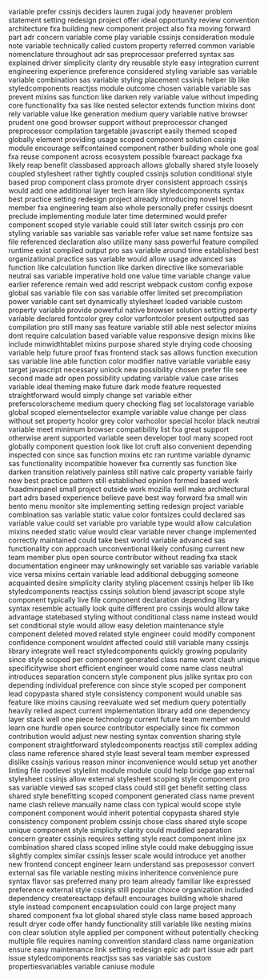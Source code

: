 variable prefer cssinjs deciders lauren zugai jody heavener problem statement setting redesign project offer ideal opportunity review convention architecture fxa building new component project also fxa moving forward part adr concern variable come play variable cssinjs consideration module note variable technically called custom property referred common variable nomenclature throughout adr sas preprocessor preferred syntax sas explained driver simplicity clarity dry reusable style easy integration current engineering experience preference considered styling variable sas variable variable combination sas variable styling placement cssinjs helper lib like styledcomponents reactjss module outcome chosen variable variable sas prevent mixins sas function like darken rely variable value without impeding core functionality fxa sas like nested selector extends function mixins dont rely variable value like generation medium query variable native browser prudent one good browser support without preprocessor changed preprocessor compilation targetable javascript easily themed scoped globally element providing usage scoped component solution cssinjs module encourage selfcontained component rather building whole one goal fxa reuse component across ecosystem possible fxareact package fxa likely reap benefit classbased approach allows globally shared style loosely coupled stylesheet rather tightly coupled cssinjs solution conditional style based prop component class promote dryer consistent approach cssinjs would add one additional layer tech learn like styledcomponents syntax best practice setting redesign project already introducing novel tech member fxa engineering team also whole personally prefer cssinjs doesnt preclude implementing module later time determined would prefer component scoped style variable could still later switch cssinjs pro con styling variable sas variable sas variable refer value set name fontsize sas file referenced declaration also utilize many sass powerful feature compiled runtime exist compiled output pro sas variable around time established best organizational practice sas variable would allow usage advanced sas function like calculation function like darken directive like somevariable neutral sas variable imperative hold one value time variable change value earlier reference remain wed add rescript webpack custom config expose global sas variable file con sas variable offer limited set precompilation power variable cant set dynamically stylesheet loaded variable custom property variable provide powerful native browser solution setting property variable declared fontcolor grey color varfontcolor present outputted sas compilation pro still many sas feature variable still able nest selector mixins dont require calculation based variable value responsive design mixins like include minwidthtablet mixins purpose shared style drying code choosing variable help future proof fxas frontend stack sas allows function execution sas variable line able function color modifier native variable variable easy target javascript necessary unlock new possibility chosen prefer file see second made adr open possibility updating variable value case arises variable ideal theming make future dark mode feature requested straightforward would simply change set variable either preferscolorscheme medium query checking flag set localstorage variable global scoped elementselector example variable value change per class without set property hcolor grey color varhcolor special hcolor black neutral variable meet minimum browser compatibility list fxa great support otherwise arent supported variable seen developer tool many scoped root globally component question look like lot cruft also convenient depending inspected con since sas function mixins etc ran runtime variable dynamic sas functionality incompatible however fxa currently sas function like darken transition relatively painless still native calc property variable fairly new best practice pattern still established opinion formed based work fxaadminpanel small project outside work mozilla well make architectural part adrs based experience believe pave best way forward fxa small win bento menu monitor site implementing setting redesign project variable combination sas variable static value color fontsizes could declared sas variable value could set variable pro variable type would allow calculation mixins needed static value would clear variable never change implemented correctly maintained could take best world variable advanced sas functionality con approach unconventional likely confusing current new team member plus open source contributor without reading fxa stack documentation engineer may unknowingly set variable sas variable variable vice versa mixins certain variable lead additional debugging someone acquainted desire simplicity clarity styling placement cssinjs helper lib like styledcomponents reactjss cssinjs solution blend javascript scope style component typically live file component declaration depending library syntax resemble actually look quite different pro cssinjs would allow take advantage statebased styling without conditional class name instead would set conditional style would allow easy deletion maintenance style component deleted moved related style engineer could modify component confidence component wouldnt affected could still variable many cssinjs library integrate well react styledcomponents quickly growing popularity since style scoped per component generated class name wont clash unique specificitywise short efficient engineer would come name class neutral introduces separation concern style component plus jslike syntax pro con depending individual preference con since style scoped per component lead copypasta shared style consistency component would unable sas feature like mixins causing reevaluate wed set medium query potentially heavily relied aspect current implementation library add one dependency layer stack well one piece technology current future team member would learn one hurdle open source contributor especially since fix common contribution would adjust new nesting syntax convention sharing style component straightforward styledcomponents reactjss still complex adding class name reference shared style least several team member expressed dislike cssinjs various reason minor inconvenience would setup yet another linting file rootlevel stylelint module module could help bridge gap external stylesheet cssinjs allow external stylesheet scoping style component pro sas variable viewed sas scoped class could still get benefit setting class shared style benefitting scoped component generated class name prevent name clash relieve manually name class con typical would scope style component component would inherit potential copypasta shared style consistency component problem cssinjs chose class shared style scope unique component style simplicity clarity could muddled separation concern greater cssinjs requires setting style react component inline jsx combination shared class scoped inline style could make debugging issue slightly complex similar cssinjs lesser scale would introduce yet another new frontend concept engineer learn understand sas preposessor convert external sas file variable nesting mixins inheritence convenience pure syntax flavor sas preferred many pro team already familiar like expressed preference external style cssinjs still popular choice organization included dependency createreactapp default encourages building whole shared style instead component encapsulation could con large project many shared component fxa lot global shared style class name based approach result dryer code offer handy functionality still variable like nesting mixins con clear solution style applied per component without potentially checking multiple file requires naming convention standard class name organization ensure easy maintenance link setting redesign epic adr part issue adr part issue styledcomponents reactjss sas sas variable sas custom propertiesvariables variable caniuse module